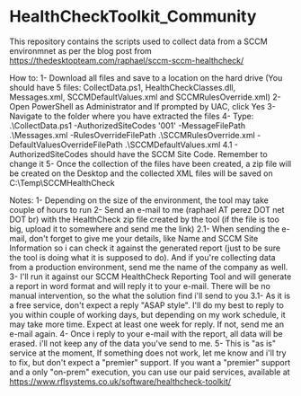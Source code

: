# HealthCheckToolkit_Community
This repository contains the scripts used to collect data from a SCCM environmnet as per the blog post from https://thedesktopteam.com/raphael/sccm-sccm-healthcheck/

How to:
1- Download all files and save to a location on the hard drive (You should have 5 files: CollectData.ps1, HealthCheckClasses.dll, Messages.xml, SCCMDefaultValues.xml and SCCMRulesOverride.xml)
2- Open PowerShell as Administrator and If prompted by UAC, click Yes
3- Navigate to the folder where you have extracted the files
4- Type: .\CollectData.ps1 -AuthorizedSiteCodes '001' -MessageFilePath .\Messages.xml -RulesOverrideFilePath .\SCCMRulesOverride.xml -DefaultValuesOverrideFilePath .\SCCMDefaultValues.xml
4.1 - AuthorizedSiteCodes should have the SCCM Site Code. Remember to change it
5- Once the collection of the files have been created, a zip file will be created on the Desktop and the collected XML files will be saved on C:\Temp\SCCMHealthCheck

Notes:
1- Depending on the size of the environment, the tool may take couple of hours to run
2- Send an e-mail to me (raphael AT perez DOT net DOT br) with the HealthCheck zip file created by the tool (if the file is too big, upload it to somewhere and send me the link)
2.1- When sending the e-mail, don't forget to give me your details, like Name and SCCM Site Information so i can check it against the generated report (just to be sure the tool is doing what it is supposed to do). And if you're collecting data from a production environment, send me the name of the company as well.
3- I'll run it against our SCCM HealthCheck Reporting Tool and will generate a report in word format and will reply it to your e-mail. There will be no manual intervention, so the what the solution find i'll send to you
3.1- As it is a free service, don't expect a reply "ASAP style". I'll do my best to reply to you within couple of working days, but depending on my work schedule, it may take more time. Expect at least one week for reply. If not, send me an e-mail again.
4- Once i reply to your e-mail with the report, all data will be erased. i'll not keep any of the data you've send to me.
5- This is "as is" service at the moment, If something does not work, let me know and i'll try to fix, but don't expect a "premier" support. If you want a "premier" support and a only "on-prem" execution, you can use our paid services, available at https://www.rflsystems.co.uk/software/healthcheck-toolkit/
